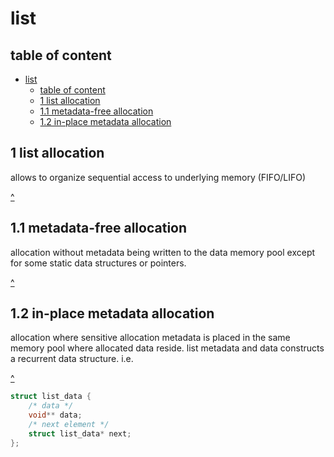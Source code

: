 # list

## table of content

- [list](#list)
  - [table of content](#table-of-content)
  - [1 list allocation](#1-list-allocation)
  - [1.1 metadata-free allocation](#11-metadata-free-allocation)
  - [1.2 in-place metadata allocation](#12-in-place-metadata-allocation)

## 1 list allocation

allows to organize sequential access to underlying memory (FIFO/LIFO)

[^](#list)

## 1.1 metadata-free allocation

allocation without metadata being written to the data memory pool except for some static data structures or pointers.

[^](#list)

## 1.2 in-place metadata allocation

allocation where sensitive allocation metadata is placed in the same memory pool where allocated data reside. list metadata and data constructs a recurrent data structure. i.e.

[^](#list)

```c
struct list_data {
    /* data */
    void** data;
    /* next element */
    struct list_data* next;
};
```
